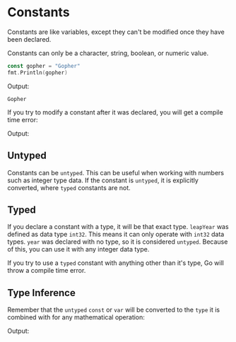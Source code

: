 # Constants

Constants are like variables, except they can't be modified once they have been declared.

Constants can only be a character, string, boolean, or numeric value.

```go
const gopher = "Gopher"
fmt.Println(gopher)
```

Output:
```plain
Gopher
```

If you try to modify a constant after it was declared, you will get a compile time error:

<code src="src/constants/const-err/main.go" section="main"></code>
Output:

<code src="src/constants/const-err/main.go" section="output"></code>

## Untyped

Constants can be `untyped`. This can be useful when working with numbers such as integer type data. If the constant is `untyped`, it is explicitly converted, where `typed` constants are not.

<code src="src/constants/const/main.go"></code>

## Typed

If you declare a constant with a type, it will be that exact type.  `leapYear` was defined as data type `int32`.  This means it can only operate with `int32` data types.  `year` was declared with no type, so it is considered `untyped`.  Because of this, you can use it with any integer data type.

<code src="src/constants/const_type/main.go"></code>

If you try to use a `typed` constant with anything other than it's type, Go will throw a compile time error.

## Type Inference

Remember that the `untyped` `const` or `var` will be converted to the `type` it is combined with for any mathematical operation:

<code src="src/constants/const-infer/main.go" section="main"></code>

Output:

<code src="src/constants/const-infer/main.go" section="output"></code>

